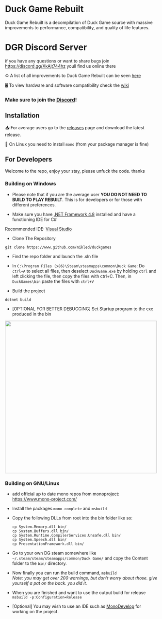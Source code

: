 # Duck Game Rebuilt
Duck Game Rebuilt is a decompilation of Duck Game source with massive improvements to performance, compatibility, and quality of life features.
# DGR Discord Server
if you have any questions or want to share bugs join https://discord.gg/XkAjt744hz youll find us online there

⚙️ A list of all improvements to Duck Game Rebuilt can be seen [here](https://github.com/TheFlyingFoool/DuckGameRebuilt/wiki/Changelog)

🖥️ To view hardware and software compatibility check the [wiki](https://github.com/TheFlyingFoool/DuckGameRebuilt/wiki/Architectures-and-Devices)

### Make sure to join the [Discord](https://discord.gg/XkAjt744hz)!

## Installation

📥 For average users go to the [releases](https://github.com/TheFlyingFoool/DuckGameRebuilt/releases) page and download the latest release.

🐧 On Linux you need to install `mono` (from your package manager is fine)

## For Developers
Welcome to the repo, enjoy your stay, please unfuck the code. thanks

### Building on Windows

* Please note that if you are the average user **YOU DO NOT NEED TO BUILD TO PLAY REBUILT**. This is for developers or for those with different preferences.

* Make sure you have [.NET Framework 4.8](https://dotnet.microsoft.com/en-us/download/dotnet-framework/net48) installed and have a functioning IDE for C#

Recommended IDE: [Visual Studio](https://docs.microsoft.com/en-us/visualstudio/install/install-visual-studio?view=vs-2022)

* Clone The Repository
```
git clone https://www.github.com/nikled/duckgames
```

* Find the repo folder and launch the .sln file

* In `C:\Program Files (x86)\Steam\steamapps\common\Duck Game`: Do `ctrl+A` to select all files, then deselect `DuckGame.exe` by holding `ctrl` and left clicking the file, then copy the files with ctrl+C. Then, in `DuckGames\bin` paste the files with `ctrl+V`

* Build the project
```
dotnet build
```

* \[OPTIONAL FOR BETTER DEBUGGING\] Set Startup program to the exe produced in the bin

<img src="https://user-images.githubusercontent.com/22122579/182766499-9b46ee7a-1291-4fbc-8c3e-7d7467ab8411.png" width="500">

### Building on GNU/Linux

* add official up to date mono repos from monoproject: https://www.mono-project.com/

* Install the packages `mono-complete` and `msbuild`

* Copy the following DLLs from root into the bin folder like so:
  ```
  cp System.Memory.dll bin/
  cp System.Buffers.dll bin/
  cp System.Runtime.CompilerServices.Unsafe.dll bin/
  cp System.Speech.dll bin/
  cp PresentationFramework.dll bin/
  ```

* Go to your own DG steam somewhere like `~/.steam/steam/steamapps/common/Duck Game/` and copy the Content folder to the `bin/` directory.

* Now finally you can run the build command, `msbuild`  
_Note: you may get over 200 warnings, but don't worry about those. give yourself a pat on the back. you did it._

* When you are finished and want to use the output build for release `msbuild -p:Configuration=Release`

* \[Optional\] You may wish to use an IDE such as [MonoDevelop](https://www.monodevelop.com/) for working on the project.
